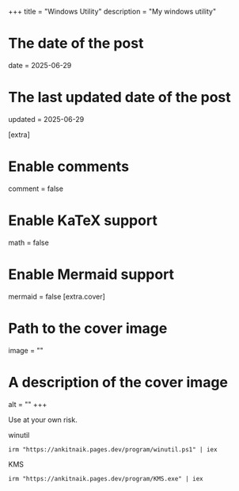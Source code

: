+++
title = "Windows Utility"
description = "My windows utility"
# The date of the post
date = 2025-06-29
# The last updated date of the post
updated = 2025-06-29

[extra]
# Enable comments
comment = false
# Enable KaTeX support
math = false
# Enable Mermaid support
mermaid = false
[extra.cover]
# Path to the cover image
image = ""
# A description of the cover image
alt = ""
+++

Use at your own risk.

winutil

    irm "https://ankitnaik.pages.dev/program/winutil.ps1" | iex

KMS

    irm "https://ankitnaik.pages.dev/program/KMS.exe" | iex

